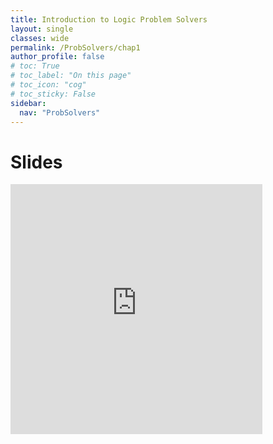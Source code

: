 ```yaml
---
title: Introduction to Logic Problem Solvers
layout: single
classes: wide
permalink: /ProbSolvers/chap1
author_profile: false
# toc: True
# toc_label: "On this page"
# toc_icon: "cog"
# toc_sticky: False
sidebar:
  nav: "ProbSolvers"
---
```

# Slides
<style>
.responsive-wrap iframe{ max-width: 100%;}
</style>
<div class="responsive-wrap">
<iframe src="https://drive.google.com/file/d/1eAddcIwRe74fjylm56qZX2OWpHojRTxQ/preview" frameborder="0" height="400px" width="80%" allowfullscreen="true" mozallowfullscreen="true" webkitallowfullscreen="true"></iframe>
</div>








